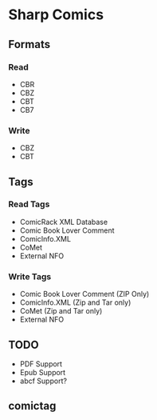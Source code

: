 # Sharp Comics

## Formats

### Read

- CBR
- CBZ
- CBT
- CB7

### Write

- CBZ
- CBT

## Tags

### Read Tags

- ComicRack XML Database
- Comic Book Lover Comment
- ComicInfo.XML
- CoMet
- External NFO

### Write Tags

- Comic Book Lover Comment (ZIP Only)
- ComicInfo.XML (Zip and Tar only)
- CoMet (Zip and Tar only)
- External NFO

## TODO

- PDF Support
- Epub Support
- abcf Support?

## comictag
